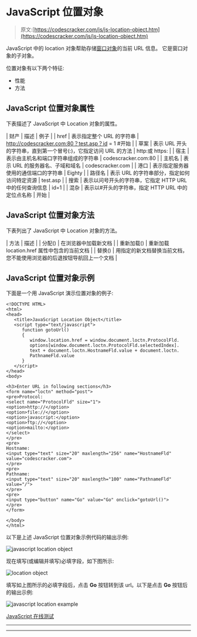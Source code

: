 # JavaScript 位置对象

> 原文:[https://codescracker.com/js/js-location-object.htm](https://codescracker.com/js/js-location-object.htm)

JavaScript 中的 location 对象帮助存储[窗口对象](/js/js-window-object.htm)的当前 URL 信息。 它是窗口对象的子对象。

位置对象有以下两个特征:

*   性能
*   方法

## JavaScript 位置对象属性

下表描述了 JavaScript 中 Location 对象的属性。

| 财产 | 描述 | 例子 |
| href | 表示指定整个 URL 的字符串 | http://codescracker.com:80？test.asp？id = 1 #开始 |
| 草案 | 表示 URL 开头的字符串，直到第一个冒号(:)，它指定访问 URL 的方法 | http:或 https: |
| 宿主 | 表示由主机名和端口字符串组成的字符串 | codescracker.com:80 |
| 主机名 | 表示 URL 的服务器名、子域和域名 | codescracker.com |
| 港口 | 表示指定服务器使用的通信端口的字符串 | Eighty |
| 路径名 | 表示 URL 的字符串部分，指定如何访问特定资源 | test.asp |
| 搜索 | 表示以问号开头的字符串，它指定 HTTP URL 中的任何查询信息 | id=1 |
| 混杂 | 表示以#开头的字符串，指定 HTTP URL 中的定位点名称 | 开始 |

## JavaScript 位置对象方法

下表列出了 JavaScript 中 Location 对象的方法。

| 方法 | 描述 |
| 分配() | 在浏览器中加载新文档 |
| 重新加载() | 重新加载 location.href 属性中包含的当前文档 |
| 替换() | 用指定的新文档替换当前文档，您不能使用浏览器的后退按钮导航回上一个文档 |

## JavaScript 位置对象示例

下面是一个用 JavaScript 演示位置对象的例子:

```
<!DOCTYPE HTML>
<html>
<head>
   <title>JavaScript Location Object</title>
   <script type="text/javascript">
      function gotoUrl()
      {
         window.location.href = window.document.loctn.ProtocolFld.
         options[window.document.loctn.ProtocolFld.selectedIndex].
         text + document.loctn.HostnameFld.value + document.loctn.
         PathnameFld.value
      }
   </script>
</head>
<body>

<h3>Enter URL in following sections</h3>
<form name="loctn" method="post">
<pre>Protocol:
<select name="ProtocolFld" size="1">
<option>http://</option>
<option>file://</option>
<option>javascript:</option>
<option>ftp://</option>
<option>mailto:</option>
</select>
</pre>
<pre>
Hostname:
<input type="text" size="20" maxlength="256" name="HostnameFld" value="codescracker.com">
</pre>
<pre>
Pathname:
<input type="text" size="20" maxlength="100" name="PathnameFld" value="/">
</pre>
<pre>
<input type="button" name="Go" value="Go" onclick="gotoUrl()">
</pre>
</form>

</body>
</html>
```

以下是上述 JavaScript 位置对象示例代码的输出示例:

![javascript location object](../Images/70baddf1f05534973658fa357dbdd7b6.png)

现在填写(或编辑并填写)必填字段，如下图所示:

![location object](../Images/4decde0aad7c4557d821680e3b630792.png)

填写如上图所示的必填字段后，点击 **Go** 按钮转到该 url。以下是点击 **Go** 按钮后 的输出示例:

![javascript location example](../Images/62e5c45b7851753e47664d126fc74f73.png)

[JavaScript 在线测试](/exam/showtest.php?subid=6)

* * *

* * *